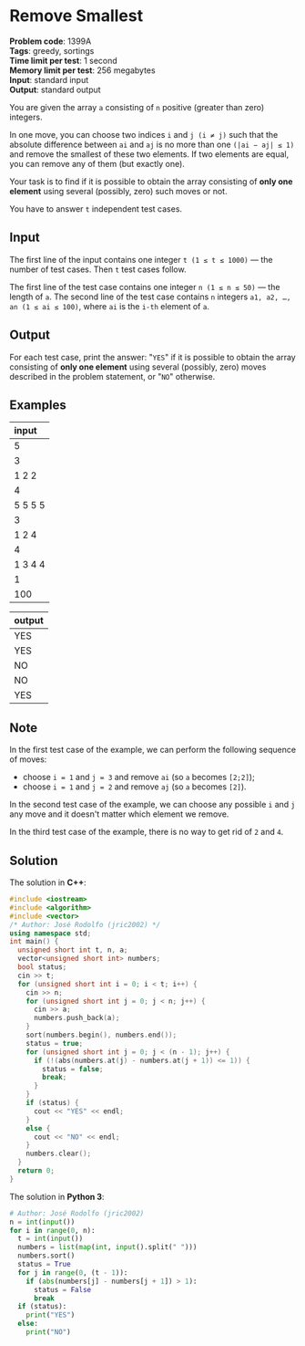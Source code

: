 # Remove Smallest
**Problem code**: 1399A  
**Tags**: greedy, sortings  
**Time limit per test**: 1 second  
**Memory limit per test**: 256 megabytes  
**Input**: standard input  
**Output**: standard output  

You are given the array `a` consisting of `n` positive (greater than zero) integers.

In one move, you can choose two indices `i` and `j (i ≠ j)` such that the absolute difference between `ai` and `aj` is no more than one `(|ai − aj| ≤ 1)` and remove the smallest of these two elements. If two elements are equal, you can remove any of them (but exactly one).

Your task is to find if it is possible to obtain the array consisting of **only one element** using several (possibly, zero) such moves or not.

You have to answer `t` independent test cases.

## Input
The first line of the input contains one integer `t (1 ≤ t ≤ 1000)` — the number of test cases. Then `t` test cases follow.

The first line of the test case contains one integer `n (1 ≤ n ≤ 50)` — the length of `a`. The second line of the test case contains `n` integers `a1, a2, …, an (1 ≤ ai ≤ 100)`, where `ai` is the `i-th` element of `a`.

## Output
For each test case, print the answer: "`YES`" if it is possible to obtain the array consisting of **only one element** using several (possibly, zero) moves described in the problem statement, or "`NO`" otherwise.

## Examples
| input |
| :--- |
| 5 |
| 3 |
| 1 2 2 |
| 4 |
| 5 5 5 5 |
| 3 |
| 1 2 4 |
| 4 |
| 1 3 4 4 |
| 1 |
| 100 |

| output |
| :--- |
| YES |
| YES |
| NO |
| NO |
| YES |

## Note
In the first test case of the example, we can perform the following sequence of moves:
* choose `i = 1` and `j = 3` and remove `ai` (so `a` becomes `[2;2]`);
* choose `i = 1` and `j = 2` and remove `aj` (so `a` becomes `[2]`).

In the second test case of the example, we can choose any possible `i` and `j` any move and it doesn't matter which element we remove.

In the third test case of the example, there is no way to get rid of `2` and `4`.

## Solution
The solution in **C++**:
```cpp
#include <iostream>
#include <algorithm>
#include <vector>
/* Author: José Rodolfo (jric2002) */
using namespace std;
int main() {
  unsigned short int t, n, a;
  vector<unsigned short int> numbers;
  bool status;
  cin >> t;
  for (unsigned short int i = 0; i < t; i++) {
    cin >> n;
    for (unsigned short int j = 0; j < n; j++) {
      cin >> a;
      numbers.push_back(a);
    }
    sort(numbers.begin(), numbers.end());
    status = true;
    for (unsigned short int j = 0; j < (n - 1); j++) {
      if (!(abs(numbers.at(j) - numbers.at(j + 1)) <= 1)) {
        status = false;
        break;
      }
    }
    if (status) {
      cout << "YES" << endl;
    }
    else {
      cout << "NO" << endl;
    }
    numbers.clear();
  }
  return 0;
}
```

The solution in **Python 3**:
```python
# Author: José Rodolfo (jric2002)
n = int(input())
for i in range(0, n):
  t = int(input())
  numbers = list(map(int, input().split(" ")))
  numbers.sort()
  status = True
  for j in range(0, (t - 1)):
    if (abs(numbers[j] - numbers[j + 1]) > 1):
      status = False
      break
  if (status):
    print("YES")
  else:
    print("NO")
```